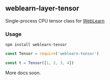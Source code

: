 ## weblearn-layer-tensor

Single-process CPU tensor class for [WebLearn]

### Usage
```
npm install weblearn-tensor
```

```js
const Tensor = require('weblearn-tensor')

const t = Tensor([1, 2, 3, 4])
```

More docs soon.

[WebLearn]: https://github.com/keppel/weblearn
